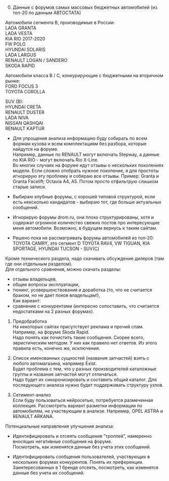 0. Данные с форумов самых массовых бюджетных автомобилей (из топ-20 по данным АВТОСТАТА)  
  
Автомобили сегмента B, производимые в России:  
LADA GRANTA                
LADA VESTA                 
KIA RIO 2017-2020          
FW POLO                    
HYUNDAI SOLARIS            
LADA LARGUS                
RENAULT LOGAN / SANDERO    
SKODA RAPID                
  
Автомобили класса B / C, конкурирующие с бюджетными на вторичном рынке:  
FORD FOCUS 3             
TOYOTA COROLLA      
  
SUV (B):  
HYUNDAI CRETA           
RENAULT DUSTER          
LADA NIVA               
NISSAN QASHQAI          
RENAULT KAPTUR          
  
 - Для упрощения анализа информацию буду собирать по всем формам кузова и всем комплектациям без разбора, которые найдутся на форуме.  
 Например, данные по RENAULT могут включать Stepway, а данные по KIA RIO - могут включать Rio X-Line.  
 Во многих случаях на форуме идут отзывы о нескольких поколениях модели. Если сложно отобрать нужное поколение, я для простоты игнорирую эту проблему и собираю все отзывы. Пример: Granta и Granta Facelift; Octavia A4, A5. Потом просто отфильтрую слишком старые записи.  
  
- Выбираю клубные форумы, с хорошей типовой структурой, если есть нексколько кандидатов - выбираю тот, где больше актуальных сообщений.  
- Игнорирую форумы drom.ru, они плохо структурированы, хотя и содержат огромное количество свежих постов про интересующие меня автомобили. Возможно, в будущем вернусь к таким сайтам.  
  
 - Решено пока не рассматривать форумы автомобилей из топ-20:  
TOYOTA CAMRY, это сегмент D
TOYOTA RAV4, VW TIGUAN, KIA SPORTAGE, HYUNDAI TUCSON - SUV(С)
  
Кроме технического раздела, надо скачивать обсуждение дилеров (там где они отдельным разделом).  
Для отдельного сравнения, можно скачать разделы:  
- отзывы владельцев,  
- общие вопросы эксплуатации,  
- тюнинг, усовершенствования и доработка (то, что не считается браком, но не дает покоя владельцам!),  
Как вариант:  
- сравнение с конкурентами (интересно сопоставить, что считается недостатками на 2 разных форумах).  
  
1. Предобработка  
На некоторых сайтах присутствует реклама и прочий спам. Например, на форуме Skoda Rapid.  
Надо понять как почистить такие сообщения. Скорее всего, эвристическим методом. У них как правило нет ответов. Из этого правила есть, конечно же, исключения.  
  
2. Список именованных сущностей (названия запчастей) взять с любого автомагазина, например Exist.  
Будет проблема с тем, что у разных производителей каталожные группы и названия запчастей могут отличаться.  
Надо будет их синхронизировать и составить общий каталог. Для последующего анализа нужно будет поддерживать структуру узлов.  
  
3. Сетимент-анализ  
Если буду пользоваться нейросетью, потребуется размеченная коллекция. Рассмотреть вариант разметки информации по автомобилям, не участвующим в анализе. Например, OPEL ASTRA и RENAULT ARKANA.  
  
Потенциальные направления улучшения анализа:  
  
- Идентифицировать и отсеять сообщения "троллей", намеренно вносящих негативные сообщения на форуме.  
Посмотреть, как изменятся данные без учета этих сообщений.  
  
- Идентифицировать сообщения пользователей, участвующих в нескольких форумах конкурентов. Понять их преференции.  
Заинтересованных в 1 бренде отсеять, посмотреть, как изменятся данные без учета их сообщений.  
